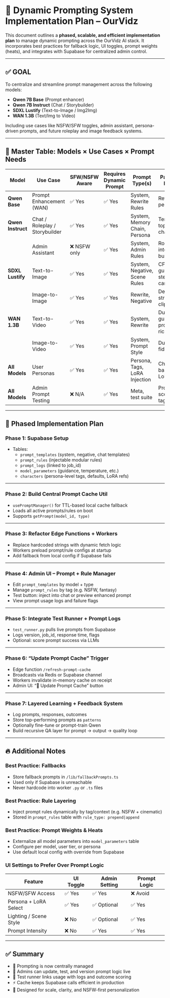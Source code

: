 # 🧠 Dynamic Prompting System Implementation Plan – OurVidz

This document outlines a **phased, scalable, and efficient implementation plan** to manage dynamic prompting across the OurVidz AI stack. It incorporates best practices for fallback logic, UI toggles, prompt weights (heats), and integrates with Supabase for centralized admin control.

---

## ✅ GOAL

To centralize and streamline prompt management across the following models:

- **Qwen 7B Base** (Prompt enhancer)
- **Qwen 7B Instruct** (Chat / Storybuilder)
- **SDXL Lustify** (Text-to-Image / Img2Img)
- **WAN 1.3B** (Text/Img to Video)

Including use cases like NSFW/SFW toggles, admin assistant, persona-driven prompts, and future roleplay and image feedback systems.

---

## 📘 Master Table: Models × Use Cases × Prompt Needs

| Model           | Use Case                   | SFW/NSFW Aware | Requires Dynamic Prompt | Prompt Type(s)                | Parameters to Externalize                        |
|----------------|----------------------------|----------------|--------------------------|-------------------------------|--------------------------------------------------|
| **Qwen Base**        | Prompt Enhancement (WAN)      | ✅ Yes         | ✅ Yes                   | System, Rewrite Rules          | Rewrite tone, persona rules                      |
| **Qwen Instruct**    | Chat / Roleplay / Storybuilder| ✅ Yes         | ✅ Yes                   | System, Memory Chain, Persona | Temperature, top_p, tone, character              |
|                    | Admin Assistant              | ❌ NSFW only    | ✅ Yes                   | System, Admin Rules            | Role filter, internal prompt builder             |
| **SDXL Lustify**     | Text-to-Image                | ✅ Yes         | ✅ Yes                   | System, Negative, Scene Rules | CFG, guidance_scale, steps, seeds, camera rules  |
|                    | Image-to-Image              | ✅ Yes         | ✅ Yes                   | Rewrite, Negative             | Denoise strength, CFG, clip_skip                 |
| **WAN 1.3B**         | Text-to-Video               | ✅ Yes         | ✅ Yes                   | System, Rewrite               | Duration, guidance, prompt richness              |
|                    | Image-to-Video              | ✅ Yes         | ✅ Yes                   | System, Prompt Style          | Duration, fidelity                               |
| **All Models**       | User Personas               | ✅ Yes         | ✅ Yes                   | Persona, Tags, LoRA Injection | Character ID, base prompt, LoRA weight           |
| **All Models**       | Admin Prompt Testing         | ❌ N/A         | ✅ Yes                   | Meta, test suite              | Prompt logs, scoring, NSFW tag                   |

---

## 🔁 Phased Implementation Plan

### Phase 1: Supabase Setup

- Tables:
  - `prompt_templates` (system, negative, chat templates)
  - `prompt_rules` (injectable modular rules)
  - `prompt_logs` (linked to job_id)
  - `model_parameters` (guidance, temperature, etc.)
  - `characters` (persona-level tags, defaults, LoRA refs)

---

### Phase 2: Build Central Prompt Cache Util

- `usePromptManager()` for TTL-based local cache fallback
- Loads all active prompts/rules on boot
- Supports `getPrompt(model_id, type)`

---

### Phase 3: Refactor Edge Functions + Workers

- Replace hardcoded strings with dynamic fetch logic
- Workers preload prompt/rule configs at startup
- Add fallback from local config if Supabase fails

---

### Phase 4: Admin UI – Prompt + Rule Manager

- Edit `prompt_templates` by model + type
- Manage `prompt_rules` by tag (e.g. NSFW, fantasy)
- Test button: inject into chat or preview enhanced prompt
- View prompt usage logs and failure flags

---

### Phase 5: Integrate Test Runner + Prompt Logs

- `test_runner.py` pulls live prompts from Supabase
- Logs version, job_id, response time, flags
- Optional: score prompt success via LLMs

---

### Phase 6: “Update Prompt Cache” Trigger

- Edge function `/refresh-prompt-cache`
- Broadcasts via Redis or Supabase channel
- Workers invalidate in-memory cache on receipt
- Admin UI: “🔁 Update Prompt Cache” button

---

### Phase 7: Layered Learning + Feedback System

- Log prompts, responses, outcomes
- Store top-performing prompts as `patterns`
- Optionally fine-tune or prompt-train Qwen
- Build recursive QA layer for prompt → output → quality loop

---

## 🔥 Additional Notes

### Best Practice: Fallbacks

- Store fallback prompts in `/lib/fallbackPrompts.ts`
- Used only if Supabase is unreachable
- Never hardcode into worker `.py` or `.ts` files

### Best Practice: Rule Layering

- Inject prompt rules dynamically by tag/context (e.g. NSFW + cinematic)
- Stored in `prompt_rules` table with `rule_type: prepend|append`

### Best Practice: Prompt Weights & Heats

- Externalize all model parameters into `model_parameters` table
- Configure per model, user tier, or persona
- Use default local config with override from Supabase

### UI Settings to Prefer Over Prompt Logic

| Feature                 | UI Toggle | Admin Setting | Prompt Logic |
|------------------------|-----------|----------------|--------------|
| NSFW/SFW Access        | ✅ Yes     | ✅ Yes          | ❌ Avoid      |
| Persona + LoRA Select  | ✅ Yes     | ✅ Optional     | ✅ Yes        |
| Lighting / Scene Style | ❌ No      | ✅ Optional     | ✅ Yes        |
| Prompt Intensity       | ❌ No      | ✅ Yes          | ✅ Yes        |

---

## ✅ Summary

- 🧠 Prompting is now centrally managed
- 🔄 Admins can update, test, and version prompt logic live
- 🧪 Test runner links usage with logs and outcome scoring
- ⚡ Cache keeps Supabase calls efficient in production
- 🚀 Designed for scale, clarity, and NSFW-first personalization